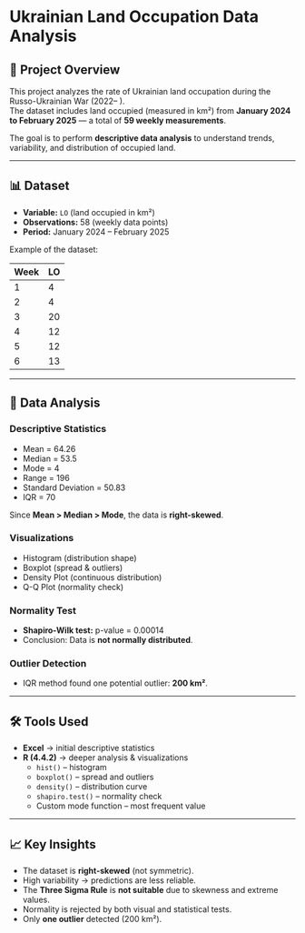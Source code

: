 # Ukrainian Land Occupation Data Analysis

## 📌 Project Overview
This project analyzes the rate of Ukrainian land occupation during the Russo-Ukrainian War (2022– ).  
The dataset includes land occupied (measured in km²) from **January 2024 to February 2025** — a total of **59 weekly measurements**.  

The goal is to perform **descriptive data analysis** to understand trends, variability, and distribution of occupied land.  

---

## 📊 Dataset
- **Variable:** `LO` (land occupied in km²)  
- **Observations:** 58 (weekly data points)  
- **Period:** January 2024 – February 2025  

Example of the dataset:

| Week | LO   |
|------|------|
| 1    | 4    |
| 2    | 4    |
| 3    | 20   |
| 4    | 12   |
| 5    | 12   |
| 6    | 13   |

---

## 🔎 Data Analysis

### Descriptive Statistics
- Mean = 64.26  
- Median = 53.5  
- Mode = 4  
- Range = 196  
- Standard Deviation = 50.83  
- IQR = 70  

Since **Mean > Median > Mode**, the data is **right-skewed**.

### Visualizations
- Histogram (distribution shape)  
- Boxplot (spread & outliers)  
- Density Plot (continuous distribution)  
- Q-Q Plot (normality check)  

### Normality Test
- **Shapiro-Wilk test:** p-value = 0.00014  
- Conclusion: Data is **not normally distributed**.  

### Outlier Detection
- IQR method found one potential outlier: **200 km²**.  


---

## 🛠️ Tools Used
- **Excel** → initial descriptive statistics  
- **R (4.4.2)** → deeper analysis & visualizations  
  - `hist()` – histogram  
  - `boxplot()` – spread and outliers  
  - `density()` – distribution curve  
  - `shapiro.test()` – normality check  
  - Custom mode function – most frequent value  

---

## 📈 Key Insights
- The dataset is **right-skewed** (not symmetric).  
- High variability → predictions are less reliable.  
- The **Three Sigma Rule** is **not suitable** due to skewness and extreme values.  
- Normality is rejected by both visual and statistical tests.  
- Only **one outlier** detected (200 km²).  
